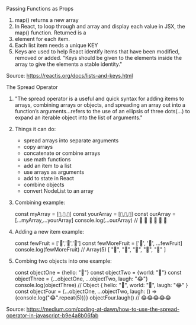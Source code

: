 Passing Functions as Props

1. map() returns a new array
2. In React, to loop through and array and display each value in JSX, the map() function. Returned is a <li> element for each item.
3. Each list item needs a unique KEY
4. Keys are used to help React identify items that have been modified, removed or added. "Keys should be given to the elements inside the array to give the elements a stable identity."

Source: https://reactjs.org/docs/lists-and-keys.html

The Spread Operator

1. "The spread operator is a useful and quick syntax for adding items to arrays, combining arrays or objects, and spreading an array out into a function’s arguments...refers to the use of an ellipsis of three dots(...) to expand an iterable object into the list of arguments."
2. Things it can do:
    - spread arrays into separate arguments
    - copy arrays
    - concatenate or combine arrays
    - use math functions
    - add an item to a list
    - use arrays as arguments
    - add to state in React
    - combine objects
    - convert NodeList to an array
3. Combining example:
    
    const myArray = [`🤪`,`🐻`,`🎌`]
    const yourArray = [`🙂`,`🤗`,`🤩`]
    const ourArray = [...myArray,...yourArray]
    console.log(...ourArray) // 🤪 🐻 🎌 🙂 🤗 🤩
4. Adding a new item example:
    
    const fewFruit = ['🍏','🍊','🍌']
    const fewMoreFruit = ['🍉', '🍍', ...fewFruit]
    console.log(fewMoreFruit) //  Array(5) [ "🍉", "🍍", "🍏", "🍊", "🍌" ]
5. Combing two objects into one example:

    const objectOne = {hello: "🤪"}
    const objectTwo = {world: "🐻"}
    const objectThree = {...objectOne, ...objectTwo, laugh: "😂"}
    console.log(objectThree) // Object { hello: "🤪", world: "🐻", laugh: "😂" }
    const objectFour = {...objectOne, ...objectTwo, laugh: () => {console.log("😂".repeat(5))}}
    objectFour.laugh() // 😂😂😂😂😂
    


Source: https://medium.com/coding-at-dawn/how-to-use-the-spread-operator-in-javascript-b9e4a8b06fab
